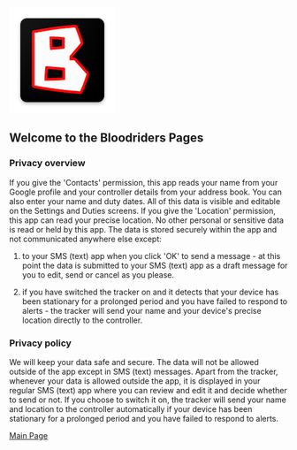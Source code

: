 ![Logo](ic_launcher.png)

## Welcome to the Bloodriders Pages

### Privacy overview
If you give the 'Contacts' permission, this app reads your name from your Google profile and your controller details from your address book. You can also enter your name and duty dates. All of this data is visible and editable on the Settings and Duties screens. If you give the 'Location' permission, this app can read your precise location. No other personal or sensitive data is read or held by this app. The data is stored securely within the app and not communicated anywhere else except:

 1) to your SMS (text) app when you click 'OK' to send a message - at this point the data is submitted to your SMS (text) app as a draft message for you to edit, send or cancel as you please.
 
 2) if you have switched the tracker on and it detects that your device has been stationary for a prolonged period and you have failed to respond to alerts - the tracker will send your name and your device's precise location directly to the controller.

### Privacy policy
We will keep your data safe and secure. The data will not be allowed outside of the app except in SMS (text) messages. Apart from the tracker, whenever your data is allowed outside the app, it is displayed in your regular SMS (text) app where you can review and edit it  and decide whether to send or not. If you choose to switch it on, the tracker will send your name and location to the controller automatically if your device has been stationary for a prolonged period and you have failed to respond to alerts.

[Main Page](https://roxburd.github.io/bloodriders/)
